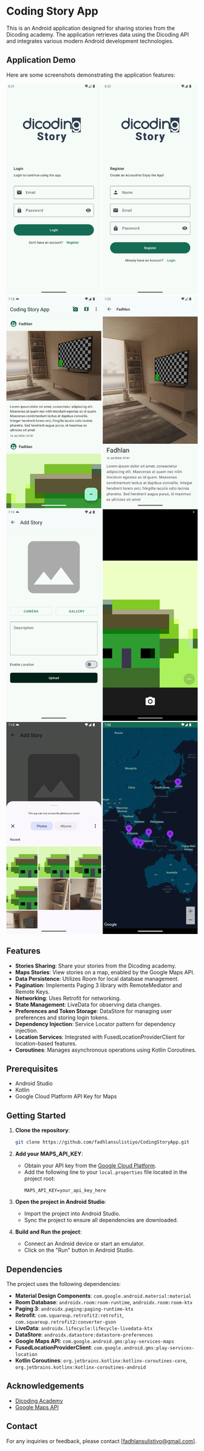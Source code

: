 # Coding Story App

This is an Android application designed for sharing stories from the Dicoding academy. The application retrieves data using the Dicoding API and integrates various modern Android development technologies.

## Application Demo

Here are some screenshots demonstrating the application features:

<img src="screenshots/login.png" alt="Login" width="250"/> <img src="screenshots/register.png" alt="Register" width="250"/> <img src="screenshots/home.png" alt="Home Screen" width="250"/> <img src="screenshots/detail.png" alt="Detail Screen" width="250"/> <img src="screenshots/add_story.png" alt="Add Story" width="250"/> <img src="screenshots/add_story_from_camera.png" alt="Add Story" width="250"/> <img src="screenshots/add_story_from_gallery.png" alt="Add Story" width="250"/> <img src="screenshots/maps_stories.png" alt="Add Story" width="250"/>

## Features

- **Stories Sharing**: Share your stories from the Dicoding academy.
- **Maps Stories**: View stories on a map, enabled by the Google Maps API.
- **Data Persistence**: Utilizes Room for local database management.
- **Pagination**: Implements Paging 3 library with RemoteMediator and Remote Keys.
- **Networking**: Uses Retrofit for networking.
- **State Management**: LiveData for observing data changes.
- **Preferences and Token Storage**: DataStore for managing user preferences and storing login tokens.
- **Dependency Injection**: Service Locator pattern for dependency injection.
- **Location Services**: Integrated with FusedLocationProviderClient for location-based features.
- **Coroutines**: Manages asynchronous operations using Kotlin Coroutines.

## Prerequisites

- Android Studio
- Kotlin
- Google Cloud Platform API Key for Maps

## Getting Started

1. **Clone the repository**:
    ```bash
    git clone https://github.com/fadhlansulistiyo/CodingStoryApp.git
    ```

2. **Add your MAPS_API_KEY**:
    - Obtain your API key from the [Google Cloud Platform](https://cloud.google.com/maps-platform/).
    - Add the following line to your `local.properties` file located in the project root:
      ```
      MAPS_API_KEY=your_api_key_here
      ```

3. **Open the project in Android Studio**:
    - Import the project into Android Studio.
    - Sync the project to ensure all dependencies are downloaded.

4. **Build and Run the project**:
    - Connect an Android device or start an emulator.
    - Click on the "Run" button in Android Studio.

## Dependencies

The project uses the following dependencies:

- **Material Design Components**: `com.google.android.material:material`
- **Room Database**: `androidx.room:room-runtime`, `androidx.room:room-ktx`
- **Paging 3**: `androidx.paging:paging-runtime-ktx`
- **Retrofit**: `com.squareup.retrofit2:retrofit`, `com.squareup.retrofit2:converter-gson`
- **LiveData**: `androidx.lifecycle:lifecycle-livedata-ktx`
- **DataStore**: `androidx.datastore:datastore-preferences`
- **Google Maps API**: `com.google.android.gms:play-services-maps`
- **FusedLocationProviderClient**: `com.google.android.gms:play-services-location`
- **Kotlin Coroutines**: `org.jetbrains.kotlinx:kotlinx-coroutines-core`, `org.jetbrains.kotlinx:kotlinx-coroutines-android`

## Acknowledgements

- [Dicoding Academy](https://www.dicoding.com/)
- [Google Maps API](https://cloud.google.com/maps-platform/)

## Contact

For any inquiries or feedback, please contact [fadhlansulistiyo@gmail.com].
